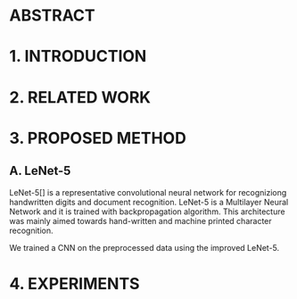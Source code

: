 # ABSTRACT

# 1. INTRODUCTION

# 2. RELATED WORK

# 3. PROPOSED METHOD
## A. LeNet-5
LeNet-5[] is a representative convolutional neural network for recogniziong handwritten digits and document recognition. LeNet-5 is a Multilayer Neural Network and it is trained with backpropagation algorithm. This architecture was mainly aimed towards hand-written and machine printed character recognition. 

We trained a CNN on the preprocessed data using the improved LeNet-5. 
# 4. EXPERIMENTS


